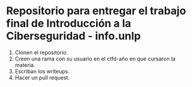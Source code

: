 # Repositorio para entregar el trabajo final de Introducción a la Ciberseguridad - info.unlp
1. Clonen el repositorio.
2. Creen una rama con su usuario en el ctfd-año en que cursaron la materia.
3. Escriban los writeups.
4. Hacer un pull request.
